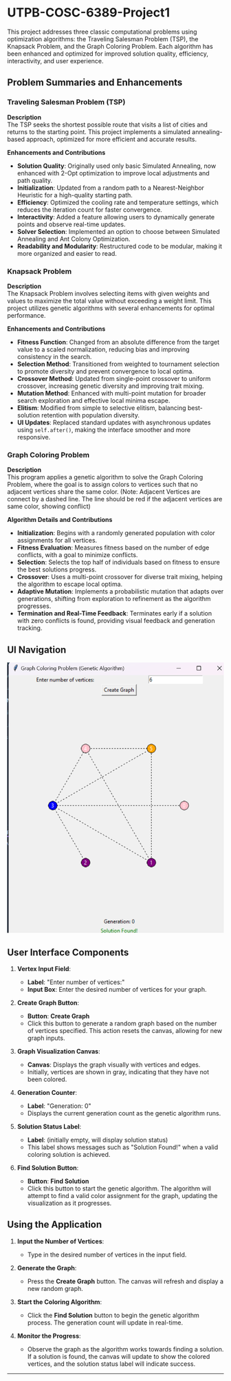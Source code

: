 # UTPB-COSC-6389-Project1


This project addresses three classic computational problems using optimization algorithms: the Traveling Salesman Problem (TSP), the Knapsack Problem, and the Graph Coloring Problem. Each algorithm has been enhanced and optimized for improved solution quality, efficiency, interactivity, and user experience.

## Problem Summaries and Enhancements

### Traveling Salesman Problem (TSP)

**Description**  
The TSP seeks the shortest possible route that visits a list of cities and returns to the starting point. This project implements a simulated annealing-based approach, optimized for more efficient and accurate results.

**Enhancements and Contributions**  
- **Solution Quality**: Originally used only basic Simulated Annealing, now enhanced with 2-Opt optimization to improve local adjustments and path quality.
- **Initialization**: Updated from a random path to a Nearest-Neighbor Heuristic for a high-quality starting path.
- **Efficiency**: Optimized the cooling rate and temperature settings, which reduces the iteration count for faster convergence.
- **Interactivity**: Added a feature allowing users to dynamically generate points and observe real-time updates.
- **Solver Selection**: Implemented an option to choose between Simulated Annealing and Ant Colony Optimization.
- **Readability and Modularity**: Restructured code to be modular, making it more organized and easier to read.

### Knapsack Problem

**Description**  
The Knapsack Problem involves selecting items with given weights and values to maximize the total value without exceeding a weight limit. This project utilizes genetic algorithms with several enhancements for optimal performance.

**Enhancements and Contributions**  
- **Fitness Function**: Changed from an absolute difference from the target value to a scaled normalization, reducing bias and improving consistency in the search.
- **Selection Method**: Transitioned from weighted to tournament selection to promote diversity and prevent convergence to local optima.
- **Crossover Method**: Updated from single-point crossover to uniform crossover, increasing genetic diversity and improving trait mixing.
- **Mutation Method**: Enhanced with multi-point mutation for broader search exploration and effective local minima escape.
- **Elitism**: Modified from simple to selective elitism, balancing best-solution retention with population diversity.
- **UI Updates**: Replaced standard updates with asynchronous updates using `self.after()`, making the interface smoother and more responsive.

### Graph Coloring Problem

**Description**  
This program applies a genetic algorithm to solve the Graph Coloring Problem, where the goal is to assign colors to vertices such that no adjacent vertices share the same color.
(Note: Adjacent Vertices are connect by a dashed line. The line should be red if the adjacent vertices are same color, showing conflict)

**Algorithm Details and Contributions**  
- **Initialization**: Begins with a randomly generated population with color assignments for all vertices.
- **Fitness Evaluation**: Measures fitness based on the number of edge conflicts, with a goal to minimize conflicts.
- **Selection**: Selects the top half of individuals based on fitness to ensure the best solutions progress.
- **Crossover**: Uses a multi-point crossover for diverse trait mixing, helping the algorithm to escape local optima.
- **Adaptive Mutation**: Implements a probabilistic mutation that adapts over generations, shifting from exploration to refinement as the algorithm progresses.
- **Termination and Real-Time Feedback**: Terminates early if a solution with zero conflicts is found, providing visual feedback and generation tracking.

## UI Navigation


![img.png](img.png)


## User Interface Components

1. **Vertex Input Field**:
   - **Label**: "Enter number of vertices:"
   - **Input Box**: Enter the desired number of vertices for your graph.
   
2. **Create Graph Button**:
   - **Button**: **Create Graph**
   - Click this button to generate a random graph based on the number of vertices specified. This action resets the canvas, allowing for new graph inputs.

3. **Graph Visualization Canvas**:
   - **Canvas**: Displays the graph visually with vertices and edges.
   - Initially, vertices are shown in gray, indicating that they have not been colored.

4. **Generation Counter**:
   - **Label**: "Generation: 0"
   - Displays the current generation count as the genetic algorithm runs.

5. **Solution Status Label**:
   - **Label**: (initially empty, will display solution status)
   - This label shows messages such as "Solution Found!" when a valid coloring solution is achieved.

6. **Find Solution Button**:
   - **Button**: **Find Solution**
   - Click this button to start the genetic algorithm. The algorithm will attempt to find a valid color assignment for the graph, updating the visualization as it progresses.

## Using the Application

1. **Input the Number of Vertices**:
   - Type in the desired number of vertices in the input field.

2. **Generate the Graph**:
   - Press the **Create Graph** button. The canvas will refresh and display a new random graph.

3. **Start the Coloring Algorithm**:
   - Click the **Find Solution** button to begin the genetic algorithm process. The generation count will update in real-time.

4. **Monitor the Progress**:
   - Observe the graph as the algorithm works towards finding a solution. If a solution is found, the canvas will update to show the colored vertices, and the solution status label will indicate success.

---





